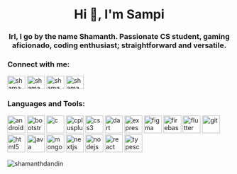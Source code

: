 <h1 align="center">Hi 👋, I'm Sampi</h1>
<h3 align="center">Irl, I go by the name Shamanth. Passionate CS student, gaming aficionado, coding enthusiast; straightforward and versatile.</h3>
<h3 align="left">Connect with me:</h3>
<p align="left">
  <a href="https://twitter.com/shamanth_dandin" target="_blank"><img align="center" src="https://img.icons8.com/color/48/000000/twitter.png" alt="shamanth_dandin" height="30" width="40" /></a>
  <a href="https://linkedin.com/in/shamanth-dandin" target="_blank"><img align="center" src="https://img.icons8.com/color/48/000000/linkedin.png" alt="shamanth-dandin" height="30" width="40" /></a>
  <a href="https://instagram.com/shamanth_dandin" target="_blank"><img align="center" src="https://img.icons8.com/color/48/000000/instagram-new.png" alt="shamanth_dandin" height="30" width="40" /></a>
  <a href="https://www.leetcode.com/shamanth_dandin" target="_blank"><img align="center" src="https://img.icons8.com/color/48/000000/leetcode.png" alt="shamanth_dandin" height="30" width="40" /></a>
</p>
<h3 align="left">Languages and Tools:</h3>
<p align="left">
  <a href="https://developer.android.com" target="_blank" rel="noreferrer"><img src="https://img.icons8.com/color/48/000000/android-os.png" alt="android" width="40" height="40"/></a>
  <a href="https://getbootstrap.com" target="_blank" rel="noreferrer"><img src="https://img.icons8.com/color/48/000000/bootstrap.png" alt="bootstrap" width="40" height="40"/></a>
  <a href="https://www.cprogramming.com/" target="_blank" rel="noreferrer"><img src="https://img.icons8.com/color/48/000000/c-programming.png" alt="c" width="40" height="40"/></a>
  <a href="https://www.w3schools.com/cpp/" target="_blank" rel="noreferrer"><img src="https://img.icons8.com/color/48/000000/c-plus-plus-logo.png" alt="cplusplus" width="40" height="40"/></a>
  <a href="https://www.w3schools.com/css/" target="_blank" rel="noreferrer"><img src="https://img.icons8.com/color/48/000000/css3.png" alt="css3" width="40" height="40"/></a>
  <a href="https://dart.dev" target="_blank" rel="noreferrer"><img src="https://img.icons8.com/color/48/000000/dart.png" alt="dart" width="40" height="40"/></a>
  <a href="https://expressjs.com" target="_blank" rel="noreferrer"><img src="https://img.icons8.com/color/48/000000/express.png" alt="express" width="40" height="40"/></a>
  <a href="https://www.figma.com/" target="_blank" rel="noreferrer"><img src="https://img.icons8.com/color/48/000000/figma.png" alt="figma" width="40" height="40"/></a>
  <a href="https://firebase.google.com/" target="_blank" rel="noreferrer"><img src="https://img.icons8.com/color/48/000000/firebase.png" alt="firebase" width="40" height="40"/></a>
  <a href="https://flutter.dev" target="_blank" rel="noreferrer"><img src="https://img.icons8.com/color/48/000000/flutter.png" alt="flutter" width="40" height="40"/></a>
  <a href="https://git-scm.com/" target="_blank" rel="noreferrer"><img src="https://img.icons8.com/color/48/000000/git.png" alt="git" width="40" height="40"/></a>
  <a href="https://www.w3.org/html/" target="_blank" rel="noreferrer"><img src="https://img.icons8.com/color/48/000000/html-5.png" alt="html5" width="40" height="40"/></a>
  <a href="https://www.java.com" target="_blank" rel="noreferrer"><img src="https://img.icons8.com/color/48/000000/java-coffee-cup-logo.png" alt="java" width="40" height="40"/></a>
  <a href="https://www.mongodb.com/" target="_blank" rel="noreferrer"><img src="https://img.icons8.com/color/48/000000/mongodb.png" alt="mongodb" width="40" height="40"/></a>
  <a href="https://nextjs.org/" target="_blank" rel="noreferrer"><img src="https://img.icons8.com/ios/50/000000/nextjs.png" alt="nextjs" width="40" height="40"/></a>
  <a href="https://nodejs.org" target="_blank" rel="noreferrer"><img src="https://img.icons8.com/color/48/000000/nodejs.png" alt="nodejs" width="40" height="40"/></a>
  <a href="https://reactjs.org/" target="_blank" rel="noreferrer"><img src="https://img.icons8.com/color/48/000000/react-native.png" alt="react" width="40" height="40"/></a>
  <a href="https://www.typescriptlang.org/" target="_blank" rel="noreferrer"><img src="https://img.icons8.com/color/48/000000/typescript.png" alt="typescript" width="40" height="40"/></a>
</p>
<p><img align="left" src="https://github-readme-stats.vercel.app/api/top-langs?username=shamanthdandin&show_icons=true&locale=en&layout=compact" alt="shamanthdandin" /></p>
